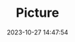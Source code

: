 ---
weight: 1
images:
- /images/edited/242.jpeg
title: Picture
date: 2023-10-27 14:47:54
tags: [luminarneo,work,ILCE-7M3,52.7,bird]
---
